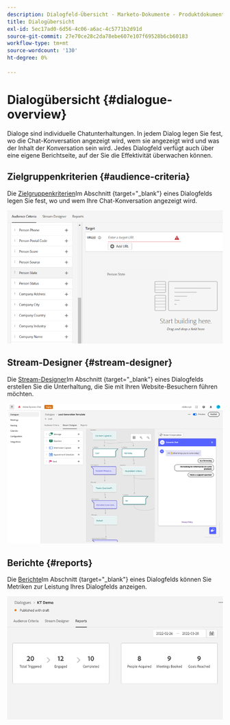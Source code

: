 ```yaml
---
description: Dialogfeld-Übersicht - Marketo-Dokumente - Produktdokumentation
title: Dialogübersicht
exl-id: 5ec17ad0-6d56-4c06-a6ac-4c5771b2d91d
source-git-commit: 27e70ce28c2da78ebe607e107f69528b6cb60183
workflow-type: tm+mt
source-wordcount: '130'
ht-degree: 0%

---
```


# Dialogübersicht {#dialogue-overview}

Dialoge sind individuelle Chatunterhaltungen. In jedem Dialog legen Sie fest, wo die Chat-Konversation angezeigt wird, wem sie angezeigt wird und was der Inhalt der Konversation sein wird. Jedes Dialogfeld verfügt auch über eine eigene Berichtseite, auf der Sie die Effektivität überwachen können.

## Zielgruppenkriterien {#audience-criteria}

Die [Zielgruppenkriterien](/help/marketo/product-docs/demand-generation/dynamic-chat/dialogues/audience-criteria.md)Im Abschnitt {target=&quot;_blank&quot;} eines Dialogfelds legen Sie fest, wo und wem Ihre Chat-Konversation angezeigt wird.

![](assets/dialogue-overview-1.png)

## Stream-Designer {#stream-designer}

Die [Stream-Designer](/help/marketo/product-docs/demand-generation/dynamic-chat/dialogues/stream-designer.md)Im Abschnitt {target=&quot;_blank&quot;} eines Dialogfelds erstellen Sie die Unterhaltung, die Sie mit Ihren Website-Besuchern führen möchten.

![](assets/dialogue-overview-2.png)

## Berichte {#reports}

Die [Berichte](/help/marketo/product-docs/demand-generation/dynamic-chat/dialogues/reports.md)Im Abschnitt {target=&quot;_blank&quot;} eines Dialogfelds können Sie Metriken zur Leistung Ihres Dialogfelds anzeigen.

![](assets/dialogue-overview-3.png)
